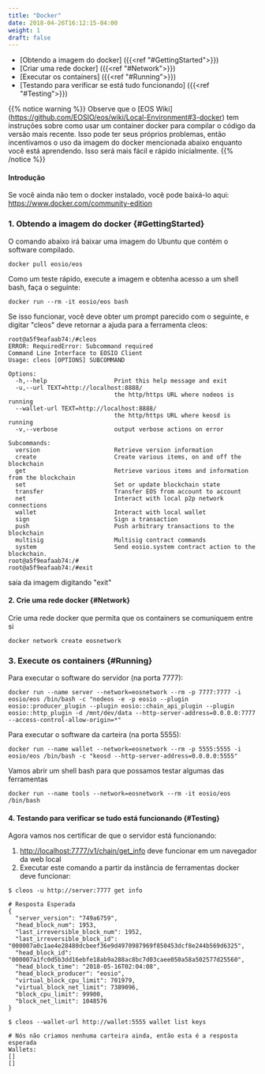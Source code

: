 ```yaml
---
title: "Docker"
date: 2018-04-26T16:12:15-04:00
weight: 1
draft: false
---
```


* [Obtendo a imagem do docker] ({{<ref "#GettingStarted">}}) 
* [Criar uma rede docker] ({{<ref "#Network">}}) 
* [Executar os containers] ({{<ref "#Running">}}) 
* [Testando para verificar se está tudo funcionando] ({{<ref "#Testing">}}) 


{{% notice warning %}}
Observe que o [EOS Wiki] (https://github.com/EOSIO/eos/wiki/Local-Environment#3-docker) tem instruções sobre como usar um container docker para compilar o código da versão mais recente. Isso pode ter seus próprios problemas, então incentivamos o uso da imagem do docker mencionada abaixo enquanto você está aprendendo. Isso será mais fácil e rápido inicialmente. 
{{% /notice %}}


#### Introdução

Se você ainda não tem o docker instalado, você pode baixá-lo aqui: https://www.docker.com/community-edition

### 1. Obtendo a imagem do docker {#GettingStarted}

O comando abaixo irá baixar uma imagem do Ubuntu que contém o software compilado. 

```
docker pull eosio/eos
```

Como um teste rápido, execute a imagem e obtenha acesso a um shell bash, faça o seguinte: 

```
docker run --rm -it eosio/eos bash
```

Se isso funcionar, você deve obter um prompt parecido com o seguinte, e digitar "cleos" deve retornar a ajuda para a ferramenta cleos:

```
root@a5f9eafaab74:/#cleos
ERROR: RequiredError: Subcommand required
Command Line Interface to EOSIO Client
Usage: cleos [OPTIONS] SUBCOMMAND

Options:
  -h,--help                   Print this help message and exit
  -u,--url TEXT=http://localhost:8888/
                              the http/https URL where nodeos is running
  --wallet-url TEXT=http://localhost:8888/
                              the http/https URL where keosd is running
  -v,--verbose                output verbose actions on error

Subcommands:
  version                     Retrieve version information
  create                      Create various items, on and off the blockchain
  get                         Retrieve various items and information from the blockchain
  set                         Set or update blockchain state
  transfer                    Transfer EOS from account to account
  net                         Interact with local p2p network connections
  wallet                      Interact with local wallet
  sign                        Sign a transaction
  push                        Push arbitrary transactions to the blockchain
  multisig                    Multisig contract commands
  system                      Send eosio.system contract action to the blockchain.
root@a5f9eafaab74:/#
root@a5f9eafaab74:/#exit
```

saia da imagem digitando "exit"

#### 2. Crie uma rede docker {#Network}

Crie uma rede docker que permita que os containers se comuniquem entre si

```
docker network create eosnetwork
```


### 3. Execute os containers {#Running}

Para executar o software do servidor (na porta 7777): 

```
docker run --name server --network=eosnetwork --rm -p 7777:7777 -i eosio/eos /bin/bash -c "nodeos -e -p eosio --plugin eosio::producer_plugin --plugin eosio::chain_api_plugin --plugin eosio::http_plugin -d /mnt/dev/data --http-server-address=0.0.0.0:7777 --access-control-allow-origin=*"
```

Para executar o software da carteira (na porta 5555): 

```
docker run --name wallet --network=eosnetwork --rm -p 5555:5555 -i eosio/eos /bin/bash -c "keosd --http-server-address=0.0.0.0:5555"
```

Vamos abrir um shell bash para que possamos testar algumas das ferramentas

```
docker run --name tools --network=eosnetwork --rm -it eosio/eos /bin/bash 
```

#### 4. Testando para verificar se tudo está funcionando {#Testing}

Agora vamos nos certificar de que o servidor está funcionando:

1. [http://localhost:7777/v1/chain/get_info](http://localhost:7777/v1/chain/get_info) deve funcionar em um navegador da web local
2. Executar este comando a partir da instância de ferramentas docker deve funcionar:

```
$ cleos -u http://server:7777 get info

# Resposta Esperada
{
  "server_version": "749a6759",
  "head_block_num": 1953,
  "last_irreversible_block_num": 1952,
  "last_irreversible_block_id": "000007a0c1ae4e28480dcbeef36e9d4970987969f850453dcf8e244b569d6325",
  "head_block_id": "000007a1fc0d5b3dd16ebfe18ab9a288ac8bc7d03caee050a58a502577d25560",
  "head_block_time": "2018-05-16T02:04:08",
  "head_block_producer": "eosio",
  "virtual_block_cpu_limit": 701979,
  "virtual_block_net_limit": 7389096,
  "block_cpu_limit": 99900,
  "block_net_limit": 1048576
}
```

```
$ cleos --wallet-url http://wallet:5555 wallet list keys

# Nós não criamos nenhuma carteira ainda, então esta é a resposta esperada
Wallets:
[]
[]
```




